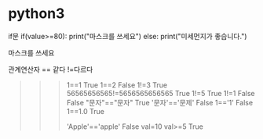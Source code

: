 # python3
if문
if(value>=80):
	print("마스크를 쓰세요")
else:
	print("미세먼지가 좋습니다.")

	
마스크를 쓰세요


관계연산자
== 같다
 !=다르다
 >>> 1==1
True
>>> 1==2
False
>>> 1!=3
True
>>> 56565656565!=5656565656565
True
>>> 1!=5
True
>>> 1!=1
False
False
>>> "문자"=="문자"
True
>>> '문자'=='문제'
False
>>> 1=='1'
False
>>> 1==1.0
True
>>> 
>>> 'Apple'=='apple'
False
>>> val=10
>>> val>=5
True
